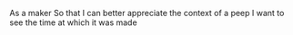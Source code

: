 <!-- As a Maker
So that I can post messages on Chitter as me
I want to sign up for Chitter -->

<!-- As a Maker
So that I can post messages on Chitter as me
I want to log in to Chitter -->

<!-- As a Maker
So that I can avoid others posting messages on Chitter as me
I want to log out of Chitter -->

<!-- As a Maker
So that I can let people know what I am doing  
I want to post a message (peep) to chitter -->

<!-- As a maker
So that I can see what others are saying  
I want to see all peeps in reverse chronological order -->

As a maker
So that I can better appreciate the context of a peep
I want to see the time at which it was made
